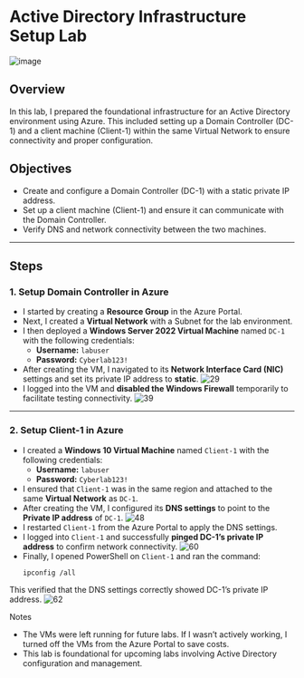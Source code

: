 # Active Directory Infrastructure Setup Lab
![image](https://github.com/user-attachments/assets/52dab7aa-6f7f-4cb0-838a-7ab8b27b1887)

## Overview
In this lab, I prepared the foundational infrastructure for an Active Directory environment using Azure. This included setting up a Domain Controller (DC-1) and a client machine (Client-1) within the same Virtual Network to ensure connectivity and proper configuration.

## Objectives
- Create and configure a Domain Controller (DC-1) with a static private IP address.
- Set up a client machine (Client-1) and ensure it can communicate with the Domain Controller.
- Verify DNS and network connectivity between the two machines.

---

## Steps

### 1. Setup Domain Controller in Azure
- I started by creating a **Resource Group** in the Azure Portal. 
- Next, I created a **Virtual Network** with a Subnet for the lab environment.
- I then deployed a **Windows Server 2022 Virtual Machine** named `DC-1` with the following credentials:  
  - **Username:** `labuser`  
  - **Password:** `Cyberlab123!`  
- After creating the VM, I navigated to its **Network Interface Card (NIC)** settings and set its private IP address to **static**.
![29](https://github.com/user-attachments/assets/0ab765e8-7ec7-4294-a2e8-67ea750e3b72)
- I logged into the VM and **disabled the Windows Firewall** temporarily to facilitate testing connectivity.
![39](https://github.com/user-attachments/assets/3ba6f242-3958-4926-ae04-c66ddc70442e)

---

### 2. Setup Client-1 in Azure
- I created a **Windows 10 Virtual Machine** named `Client-1` with the following credentials:  
  - **Username:** `labuser`  
  - **Password:** `Cyberlab123!`  
- I ensured that `Client-1` was in the same region and attached to the same **Virtual Network** as `DC-1`.  
- After creating the VM, I configured its **DNS settings** to point to the **Private IP address** of `DC-1`.
![48](https://github.com/user-attachments/assets/92c7b8f3-76be-44c1-a0e5-6fc386072595)
- I restarted `Client-1` from the Azure Portal to apply the DNS settings.  
- I logged into `Client-1` and successfully **pinged DC-1’s private IP address** to confirm network connectivity.
![60](https://github.com/user-attachments/assets/aa4c3d0d-3abf-410b-812b-2a804dbd8477)
- Finally, I opened PowerShell on `Client-1` and ran the command:  
  ```bash
  ipconfig /all

This verified that the DNS settings correctly showed DC-1’s private IP address.
![62](https://github.com/user-attachments/assets/b694d117-ebc6-446f-b3dd-f9f2c8c0fe79)

Notes
- The VMs were left running for future labs. If I wasn’t actively working, I turned off the VMs from the Azure Portal to save costs.
-	This lab is foundational for upcoming labs involving Active Directory configuration and management.
 
